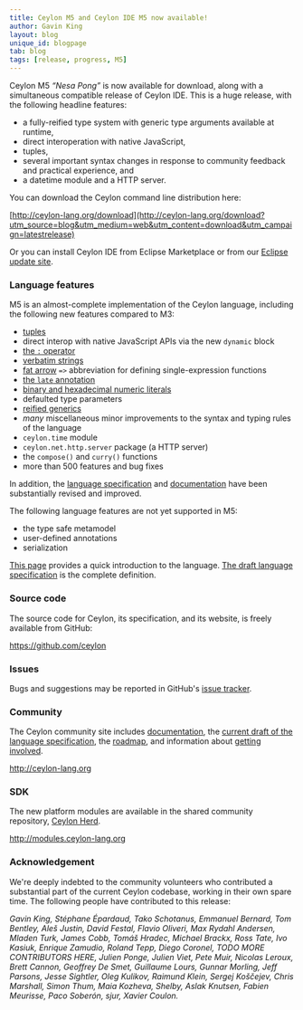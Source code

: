 ```yaml
---
title: Ceylon M5 and Ceylon IDE M5 now available!
author: Gavin King
layout: blog
unique_id: blogpage
tab: blog
tags: [release, progress, M5]
---
```


[M5]: /documentation/1.0/roadmap/?utm_source=blog&utm_medium=web&utm_content=roadmap_m5&utm_campaign=latestrelease#milestone_5_done
[Ceylon Herd]: http://modules.ceylon-lang.org?utm_source=blog&utm_medium=web&utm_content=ide&utm_campaign=latestrelease
[Ceylon IDE]: /documentation/1.0/ide?utm_source=blog&utm_medium=web&utm_content=ide&utm_campaign=latestrelease
[Eclipse update site]: /documentation/1.0/ide/install?utm_source=blog&utm_medium=web&utm_content=ide&utm_campaign=latestrelease
[spec]: /documentation/1.0/spec/?utm_source=blog&utm_medium=web&utm_content=introduction&utm_campaign=latestrelease
[tour]: /documentation/1.0/tour/?utm_source=blog&utm_medium=web&utm_content=introduction&utm_campaign=latestrelease
[intro]: /documentation/1.0/introduction/?utm_source=blog&utm_medium=web&utm_content=introduction&utm_campaign=latestrelease
[roadmap]: /documentation/1.0/roadmap?utm_source=blog&utm_medium=web&utm_content=roadmap&utm_campaign=latestrelease
[documentation]: /documentation/1.0/?utm_source=blog&utm_medium=web&utm_content=documentation&utm_campaign=latestrelease
[code]: /code?utm_source=blog&utm_medium=web&utm_content=code&utm_campaign=latestrelease

Ceylon M5 _&ldquo;Nesa Pong&rdquo;_ is now available for download, along with 
a simultaneous compatible release of Ceylon IDE. This is a huge 
release, with the following headline features:

- a fully-reified type system with generic type arguments 
  available at runtime,
- direct interoperation with native JavaScript,
- tuples,
- several important syntax changes in response to community 
  feedback and practical experience, and
- a datetime module and a HTTP server.

You can download the Ceylon command line distribution here:

[http://ceylon-lang.org/download](http://ceylon-lang.org/download?utm_source=blog&utm_medium=web&utm_content=download&utm_campaign=latestrelease)

Or you can install Ceylon IDE from Eclipse Marketplace or from our 
[Eclipse update site].

### Language features

M5 is an almost-complete implementation of the Ceylon language,
including the following new features compared to M3:

- [tuples](/documentation/1.0/tour/sequences/#tuples)
- direct interop with native JavaScript APIs via the new `dynamic` block
- [the `:` operator](/documentation/1.0/tour/attributes-control-structures/#for)
- [verbatim strings](/documentation/1.0/tour/basics/#verbatim_strings)
- [fat arrow](/documentation/1.0/tour/basics/#fat_arrows_and_forward_declaration) 
  `=>` abbreviation for defining single-expression functions
- [the `late` annotation](/documentation/1.0/tour/initialization/#circular_references)
- [binary and hexadecimal numeric literals](/documentation/1.0/tour/language-module/#numeric_literals)
- defaulted type parameters
- [reified generics](/documentation/1.0/tour/generics/#fully_reified_generic_types)
- _many_ miscellaneous minor improvements to the syntax and typing 
  rules of the language
- `ceylon.time` module
- `ceylon.net.http.server` package (a HTTP server)
- the `compose()` and `curry()` functions
- more than 500 features and bug fixes

In addition, the [language specification][spec] and 
[documentation][tour] have been substantially revised and 
improved.

The following language features are not yet supported in M5:

* the type safe metamodel
* user-defined annotations 
* serialization

[This page][intro] provides a quick introduction to the language. 
[The draft language specification][spec] is the complete definition.

### Source code

The source code for Ceylon, its specification, and its website, is 
freely available from GitHub:

<https://github.com/ceylon>

### Issues

Bugs and suggestions may be reported in GitHub's 
[issue tracker](/code/issues).

### Community

The Ceylon community site includes [documentation][], the [current 
draft of the language specification][spec], the [roadmap][], and 
information about [getting involved][code].

<http://ceylon-lang.org>

### SDK

The new platform modules are available in the shared community 
repository, [Ceylon Herd][].

<http://modules.ceylon-lang.org>

### Acknowledgement

We're deeply indebted to the community volunteers who contributed a 
substantial part of the current Ceylon codebase, working in their own 
spare time. The following people have contributed to this release:

*Gavin King, Stéphane Épardaud, Tako Schotanus, Emmanuel Bernard, 
Tom Bentley, Aleš Justin, David Festal, Flavio Oliveri, 
Max Rydahl Andersen, Mladen Turk, James Cobb, Tomáš Hradec, 
Michael Brackx, Ross Tate, Ivo Kasiuk, Enrique Zamudio, Roland Tepp,
Diego Coronel, TODO MORE CONTRIBUTORS HERE,
Julien Ponge, Julien Viet, Pete Muir, Nicolas Leroux, Brett Cannon, 
Geoffrey De Smet, Guillaume Lours, Gunnar Morling, Jeff Parsons, 
Jesse Sightler, Oleg Kulikov, Raimund Klein, Sergej Koščejev, 
Chris Marshall, Simon Thum, Maia Kozheva, Shelby, Aslak Knutsen, 
Fabien Meurisse, Paco Soberón, sjur, Xavier Coulon.*
